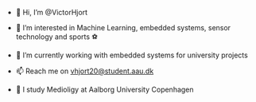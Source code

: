 - 👋 Hi, I’m @VictorHjort
- 👀 I’m interested in Machine Learning, embedded systems, sensor technology and sports ⚽
- 🌱 I’m currently working with embedded systems for university projects
- 📫 Reach me on vhjort20@student.aau.dk

- 🏫 I study Medioligy at Aalborg University Copenhagen

